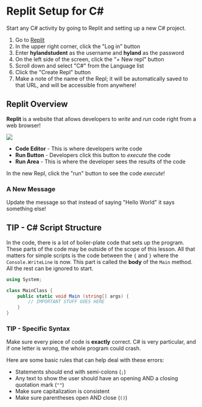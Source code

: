 # Replit Setup for <span>C#</span>
Start any C# activity by going to Replit and setting up a new C# project.

1. Go to [Replit](https://replit.com)
1. In the upper right corner, click the "Log in" button
1. Enter **hylandstudent** as the username and **hyland** as the password
1. On the left side of the screen, click the "+ New repl" button
1. Scroll down and select "C#" from the Language list
1. Click the "Create Repl" button
1. Make a note of the name of the Repl; it will be automatically saved to that URL, and will be accessible from anywhere!

## Replit Overview
**Replit** is a website that allows developers to _write_ and _run_ code right from a web browser!

![](https://i.imgur.com/7jhKrt9.png)

- **Code Editor** - This is where developers write code
- **Run Button** - Developers click this button to _execute_ the code
- **Run Area** - This is where the developer sees the results of the code

In the new Repl, click the "run" button to see the code _execute_!

### A New Message
Update the message so that instead of saying "Hello World" it says something else!

## TIP - C# Script Structure
In the code, there is a lot of boiler-plate code that sets up the program. These parts of the code may be outside of the scope of this lesson. All that matters for simple scripts is the code between the `{` and `}` where the `Console.WriteLine` is now. This part is called the **body** of the `Main` method. All the rest can be ignored to start.

```cs
using System;

class MainClass {
	public static void Main (string[] args) {
		// IMPORTANT STUFF GOES HERE
	}
}
```

### TIP - Specific Syntax
Make sure every piece of code is **exactly** correct. C# is very particular, and if one letter is wrong, the whole program could crash.

Here are some basic rules that can help deal with these errors:
- Statements should end with semi-colons (`;`)
- Any text to show the user should have an opening AND a closing quotation mark (`""`)
- Make sure capitalization is consistent
- Make sure parentheses open AND close (`()`)